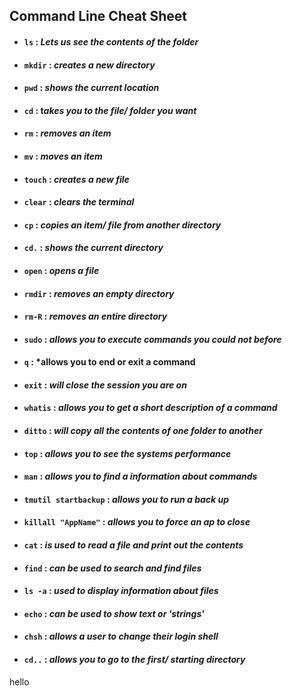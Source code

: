 
## Command Line Cheat Sheet

- #### `ls` : *Lets us see the contents of the folder*

- #### `mkdir` : *creates a new directory*
- #### `pwd` : *shows the current location*
- #### `cd` : t*akes you to the file/ folder you want*
- #### `rm` : *removes an item*
- #### `mv` : *moves an item*
- #### `touch` : *creates a new file*
- #### `clear` : *clears the terminal*
- #### `cp` : *copies an item/ file from another directory*
- #### `cd.` : *shows the current directory*
- #### `open` : *opens a file*
- #### `rmdir` : *removes an empty directory*
- #### `rm-R` : *removes an entire directory*
- #### `sudo` : *allows you to execute commands you could not before*
- #### `q` : *allows you to end or exit a command
- #### `exit` : *will close the session you are on*
- #### `whatis` : *allows you to get a short description of a command*
- #### `ditto` : *will copy all the contents of one folder to another*
- #### `top` : *allows you to see the systems performance*
- #### `man` : *allows you to find a information about commands*
- #### `tmutil startbackup` : *allows you to run a back up*
- #### `killall "AppName"` : *allows you to force an ap to close*
- #### `cat` : *is used to read a file and print out the contents*
- #### `find` : *can be used to search and find files*
- #### `ls -a` : *used to display information about files*
- #### `echo` : *can be used to show text or 'strings'*
- #### `chsh` : *allows a user to change their login shell*
- #### `cd..` : *allows you to go to the first/ starting directory*









hello 

